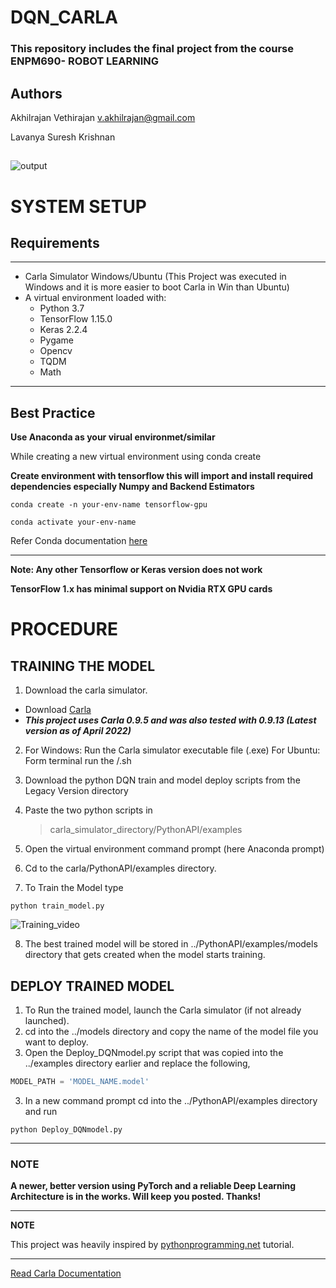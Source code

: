 # DQN_CARLA

### This repository includes the final project from the course ENPM690- ROBOT LEARNING
## 
## Authors
Akhilrajan Vethirajan
[v.akhilrajan@gmail.com](https://github.com/Akhilrajan-V) 

Lavanya Suresh Krishnan

## 
![output](https://github.com/lavanyasureshkannan/DQN_CARLA/blob/main/Outputs/simulation.gif)

# SYSTEM SETUP
## Requirements
---
- Carla Simulator Windows/Ubuntu (This Project was executed in Windows and it is more easier to boot Carla in Win than Ubuntu)
- A virtual environment loaded with:
   - Python 3.7
   - TensorFlow 1.15.0 
   - Keras 2.2.4
   - Pygame
   - Opencv
   - TQDM
   - Math
---

## Best Practice
**Use Anaconda as your virual environmet/similar**

While creating a new virtual environment using conda create

  **Create environment with tensorflow this will import and install required dependencies especially Numpy and Backend Estimators** 

  ```
  conda create -n your-env-name tensorflow-gpu
  
  conda activate your-env-name 
  ```
 
Refer Conda documentation [here](https://docs.anaconda.com/anaconda/user-guide/tasks/tensorflow/)

---
**Note: Any other Tensorflow or Keras version does not work**

**TensorFlow 1.x has minimal support on Nvidia RTX GPU cards**

# PROCEDURE
## TRAINING THE MODEL
1. Download the carla simulator. 
 - Download [Carla](https://github.com/carla-simulator/carla/releases)
 - ***This project uses Carla 0.9.5 and was also tested with 0.9.13 (Latest version as of April 2022)***
2. For Windows:
    Run the Carla simulator executable file (.exe)
   For Ubuntu:
    Form terminal run the /.sh
3. Download the python DQN train and model deploy scripts from the Legacy Version directory
4. Paste the two python scripts in
 
    > carla_simulator_directory/PythonAPI/examples
    
5. Open the virtual environment command prompt (here Anaconda prompt)
6. Cd to the carla/PythonAPI/examples directory.
7. To Train the Model type
```
python train_model.py
```
![Training_video](https://github.com/lavanyasureshkannan/DQN_CARLA/blob/main/Outputs/carla_training_video.gif)

8. The best trained model will be stored in ../PythonAPI/examples/models directory that gets created when the model starts training.
## DEPLOY TRAINED MODEL

1. To Run the trained model, launch the Carla simulator (if not already launched).
2. cd into the ../models directory and copy the name of the model file you want to deploy.
3. Open the Deploy_DQNmodel.py script that was copied into the ../examples directory earlier and replace the following,
```python
MODEL_PATH = 'MODEL_NAME.model'
```
3. In a new command prompt cd into the ../PythonAPI/examples directory and run  
```
python Deploy_DQNmodel.py
```
---
### NOTE
**A newer, better version using PyTorch and a reliable Deep Learning Architecture is in the works. Will keep you posted. Thanks!**

---

**NOTE**

This project was heavily inspired by [pythonprogramming.net](https://pythonprogramming.net/introduction-self-driving-autonomous-cars-carla-python/) tutorial.

---
[Read Carla Documentation](https://carla.readthedocs.io/en/latest/)
